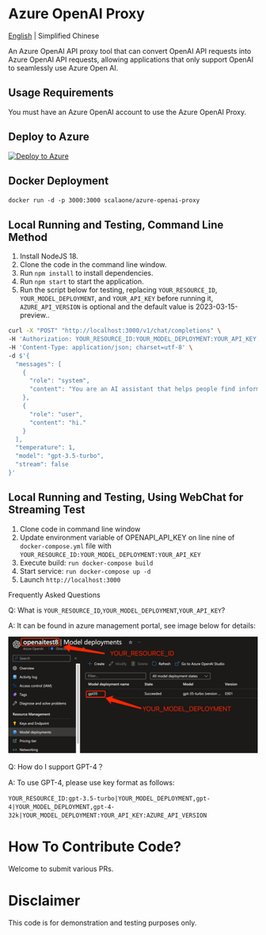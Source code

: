 # Azure OpenAI Proxy

[English](./README.en-US.md) | Simplified Chinese

An Azure OpenAI API proxy tool that can convert OpenAI API requests into Azure OpenAI API requests, allowing applications that only support OpenAI to seamlessly use Azure Open AI.

## Usage Requirements

You must have an Azure OpenAI account to use the Azure OpenAI Proxy.

## Deploy to Azure

[![Deploy to Azure](https://aka.ms/deploytoazurebutton)](https://portal.azure.com/#create/Microsoft.Template/uri/https%3A%2F%2Fraw.githubusercontent.com%2Fscalaone%2Fazure-openai-proxy%2Fdeploy%2Fazure-deploy.json)
## Docker Deployment
`docker run -d -p 3000:3000 scalaone/azure-openai-proxy`

## Local Running and Testing, Command Line Method

1. Install NodeJS 18.
2. Clone the code in the command line window.
3. Run `npm install` to install dependencies.
4. Run `npm start` to start the application.
5. Run the script below for testing, replacing `YOUR_RESOURCE_ID`, `YOUR_MODEL_DEPLOYMENT`, and `YOUR_API_KEY` before running it, `AZURE_API_VERSION` is optional and the default value is 2023-03-15-preview..
```bash
curl -X "POST" "http://localhost:3000/v1/chat/completions" \
-H 'Authorization: YOUR_RESOURCE_ID:YOUR_MODEL_DEPLOYMENT:YOUR_API_KEY:AZURE_API_VERSION' \
-H 'Content-Type: application/json; charset=utf-8' \
-d $'{
  "messages": [
    {
      "role": "system",
      "content": "You are an AI assistant that helps people find information."
    },
    {
      "role": "user",
      "content": "hi."
    }
  ],
  "temperature": 1,
  "model": "gpt-3.5-turbo",
  "stream": false
}'
```

## Local Running and Testing, Using WebChat for Streaming Test

1. Clone code in command line window
2. Update environment variable of OPENAPI_API_KEY on line nine of `docker-compose.yml` file with `YOUR_RESOURCE_ID:YOUR_MODEL_DEPLOYMENT:YOUR_API_KEY`
3. Execute build: `run docker-compose build`
4. Start service: `run docker-compose up -d`
5. Launch `http://localhost:3000`

Frequently Asked Questions

Q: What is `YOUR_RESOURCE_ID`,`YOUR_MODEL_DEPLOYMENT`,`YOUR_API_KEY`?

A: It can be found in azure management portal, see image below for details:

![resource-and-model](./resource-and-model.jpg)

Q: How do I support GPT-4？

A: To use GPT-4, please use key format as follows:

`YOUR_RESOURCE_ID:gpt-3.5-turbo|YOUR_MODEL_DEPLOYMENT,gpt-4|YOUR_MODEL_DEPLOYMENT,gpt-4-32k|YOUR_MODEL_DEPLOYMENT:YOUR_API_KEY:AZURE_API_VERSION`

# How To Contribute Code?

Welcome to submit various PRs.

# Disclaimer

This code is for demonstration and testing purposes only.